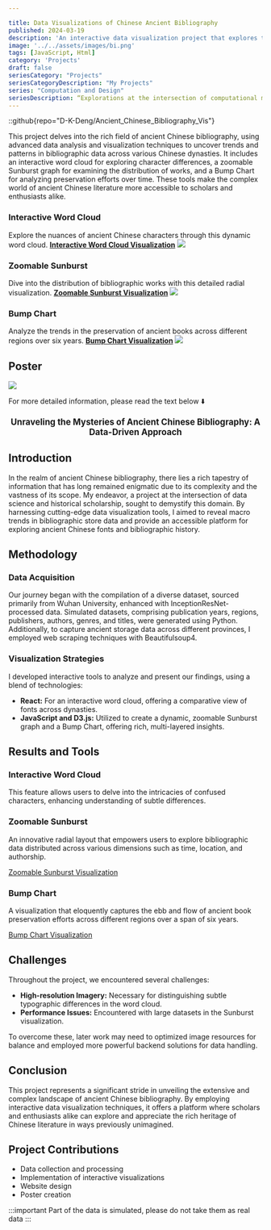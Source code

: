 ```yaml
---

title: Data Visualizations of Chinese Ancient Bibliography
published: 2024-03-19
description: 'An interactive data visualization project that explores trends in ancient Chinese bibliography.'
image: '../../assets/images/bi.png'
tags: [JavaScript, Html]
category: 'Projects'
draft: false
seriesCategory: "Projects"
seriesCategoryDescription: "My Projects"
series: "Computation and Design"
seriesDescription: “Explorations at the intersection of computational methods and design practice”
---
```



::github{repo="D-K-Deng/Ancient_Chinese_Bibliography_Vis"}

This project delves into the rich field of ancient Chinese bibliography, using advanced data analysis and visualization techniques to uncover trends and patterns in bibliographic data across various Chinese dynasties. It includes an interactive word cloud for exploring character differences, a zoomable Sunburst graph for examining the distribution of works, and a Bump Chart for analyzing preservation efforts over time. These tools make the complex world of ancient Chinese literature more accessible to scholars and enthusiasts alike.


### Interactive Word Cloud
Explore the nuances of ancient Chinese characters through this dynamic word cloud.
**[Interactive Word Cloud Visualization](https://github.com/D-K-Deng/word_cloud_vis)**
![](/image/bi1.png)

### Zoomable Sunburst
Dive into the distribution of bibliographic works with this detailed radial visualization.
**[Zoomable Sunburst Visualization](https://observablehq.com/d/0bdef5c1c66ca37a)**
![](/image/bi2.jpg)

### Bump Chart
Analyze the trends in the preservation of ancient books across different regions over six years.
**[Bump Chart Visualization](https://observablehq.com/d/5bc5f8dc4f5cee65)**
![](/image/bi3.png)

## Poster

![](/image/bipo.jpg)


For more detailed information, please read the text below :arrow_down:

<p align="center" style="font-size: larger;"><strong>Unraveling the Mysteries of Ancient Chinese Bibliography: A Data-Driven Approach</strong></p>


## Introduction

In the realm of ancient Chinese bibliography, there lies a rich tapestry of information that has long remained enigmatic due to its complexity and the vastness of its scope. My endeavor, a project at the intersection of data science and historical scholarship, sought to demystify this domain. By harnessing cutting-edge data visualization tools, I aimed to reveal macro trends in bibliographic store data and provide an accessible platform for exploring ancient Chinese fonts and bibliographic history.

## Methodology

### Data Acquisition

Our journey began with the compilation of a diverse dataset, sourced primarily from Wuhan University, enhanced with InceptionResNet-processed data. Simulated datasets, comprising publication years, regions, publishers, authors, genres, and titles, were generated using Python. Additionally, to capture ancient storage data across different provinces, I employed web scraping techniques with Beautifulsoup4.

### Visualization Strategies

I developed interactive tools to analyze and present our findings, using a blend of technologies:

- **React:** For an interactive word cloud, offering a comparative view of fonts across dynasties.
- **JavaScript and D3.js:** Utilized to create a dynamic, zoomable Sunburst graph and a Bump Chart, offering rich, multi-layered insights.

## Results and Tools

### Interactive Word Cloud

This feature allows users to delve into the intricacies of confused characters, enhancing understanding of subtle differences.


### Zoomable Sunburst

An innovative radial layout that empowers users to explore bibliographic data distributed across various dimensions such as time, location, and authorship.

[Zoomable Sunburst Visualization](https://observablehq.com/d/0bdef5c1c66ca37a)

### Bump Chart

A visualization that eloquently captures the ebb and flow of ancient book preservation efforts across different regions over a span of six years.

[Bump Chart Visualization](https://observablehq.com/d/5bc5f8dc4f5cee65)

## Challenges

Throughout the project, we encountered several challenges:

- **High-resolution Imagery:** Necessary for distinguishing subtle typographic differences in the word cloud.
- **Performance Issues:** Encountered with large datasets in the Sunburst visualization.

To overcome these, later work may need to optimized image resources for balance and employed more powerful backend solutions for data handling.

## Conclusion

This project represents a significant stride in unveiling the extensive and complex landscape of ancient Chinese bibliography. By employing interactive data visualization techniques, it offers a platform where scholars and enthusiasts alike can explore and appreciate the rich heritage of Chinese literature in ways previously unimagined.

## Project Contributions
  - Data collection and processing
  - Implementation of interactive visualizations
  - Website design
  - Poster creation


:::important
Part of the data is simulated, please do not take them as real data
:::

